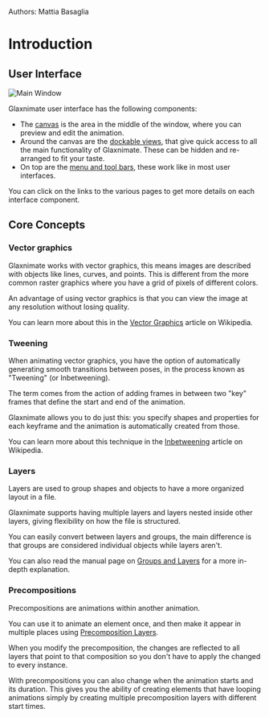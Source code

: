 Authors: Mattia Basaglia

# Introduction

## User Interface

![Main Window](/img/screenshots/main_window.png)

Glaxnimate user interface has the following components:

* The [canvas](ui/canvas.md) is the area in the middle of the window, where you
  can preview and edit the animation.
* Around the canvas are the [dockable views](ui/docks.md), that give quick access
  to all the main functionality of Glaxnimate.
  These can be hidden and re-arranged to fit your taste.
* On top are the [menu and tool bars](ui/menus.md), these work like in most user interfaces.

You can click on the links to the various pages to get more details on each interface component.


## Core Concepts

### Vector graphics

Glaxnimate works with vector graphics, this means images are described with
objects like lines, curves, and points. This is different from the more common
raster graphics where you have a grid of pixels of different colors.

An advantage of using vector graphics is that you can view the image at any
resolution without losing quality.

You can learn more about this in the [Vector Graphics](https://en.wikipedia.org/wiki/Vector_graphics)
article on Wikipedia.

### Tweening

When animating vector graphics, you have the option of automatically generating
smooth transitions between poses, in the process known as "Tweening" (or Inbetweening).

The term comes from the action of adding frames in between two "key" frames
that define the start and end of the animation.

Glaxnimate allows you to do just this: you specify shapes and properties
for each keyframe and the animation is automatically created from those.

You can learn more about this technique in the [Inbetweening](https://en.wikipedia.org/wiki/Inbetweening)
article on Wikipedia.

### Layers

Layers are used to group shapes and objects to have a more organized layout in a file.

Glaxnimate supports having multiple layers and layers nested inside other layers,
giving flexibility on how the file is structured.

You can easily convert between layers and groups, the main difference is that
groups are considered individual objects while layers aren't.

You can also read the manual page on [Groups and Layers](shapes.md#group) for a
more in-depth explanation.

### Precompositions

Precompositions are animations within another animation.

You can use it to animate an element once, and then make it appear in multiple
places using [Precomposition Layers](shapes.md#precomposition-layer).

When you modify the precomposition, the changes are reflected to all layers that
point to that composition so you don't have to apply the changed to every instance.

With precompositions you can also change when the animation starts and its duration.
This gives you the ability of creating elements that have looping animations simply
by creating multiple precomposition layers with different start times.

